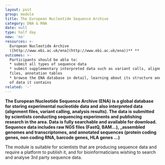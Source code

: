 ```yaml
---
layout: post
group: module
title: The European Nucleotide Sequence Archive
category: DNA & RNA
date: null
type: half day
new: 'no'
resources: >-
  European Nucleotide Archive
  ([http://www.ebi.ac.uk/ena](http://www.ebi.ac.uk/ena))** **
outcomes: >-
  Participants should be able to:
  * submit all types of sequence data
  * submit supplementary interpreted data such as variant calls, alignment
  files, annotation tables
  * browse the ENA database in detail, learning about its structure and the type
  of data it contains
related: '-'
---
```

**The European Nucleotide Sequence Archive (ENA) is a global database for storing experimental nucleotide data and also interpreted data (alignment files, variant calling, analysis results). The data is submitted by scientists conducting sequencing experiments and publishing research in the area. Data is fully searchable and available for download. Sequence data includes raw NGS files (FastQ, BAM…), \_assembled genomes and transcriptomes, and annotated sequences (protein coding genes, non coding RNA, barcode genes, HLA genes …)**

The module is suitable for scientists that are producing sequence data and require a platform to publish it, and for bioinformaticians wishing to search and analyse 3rd party sequence data.
